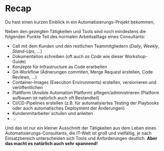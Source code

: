 # Recap

Du hast einen kurzen Einblick in ein Automatisierungs-Projekt bekommen,

Neben den gezeigten Tätigkeiten und Tools sind noch mindestens die folgenden Punkte Teil des normalen Arbeitsalltags eines Consultants:

* Call mit dem Kunden und den restlichen Teammitgliedern (*Daily*, *Weekly*, *Stand-Ups*, ...)
* Dokumentation schreiben (oft auch *as Code* wie dieser Workshop-Guide)
* Konzepte für Infrastructure as Code erarbeiten
* Git-Workflow (Ädnerungen commiten, Merge Request erstellen, Code Reviews, ...)
* Container-Images (Execution Environments) erstellen, versionieren und veröffentlichen
* Plattform (Ansible Automation Platform) pflegen/administrieren (Platform aufbauen ist natürlich auch oft Bestandteil)
* CI/CD-Pipelines erstellen (z.B. für automatisiertes Testing der Playbooks oder auch automatisches Deployment der Änderungen)
* Kundenmitarbeiter schulen und anleiten
* ...

Und das ist nur ein kleiner Ausschnitt der Tätigkeiten aus dem Leben eines Automatisierungs-Consultants, die IT-Welt ist groß und vielfältig, je nach Einsatzbereich unterscheiden sich Tools und Anforderungen deutlich. **Aber das macht es natürlich auch sehr spannend!**
